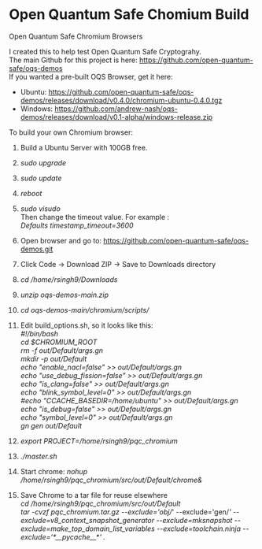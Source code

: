 # Open Quantum Safe Chomium Build
Open Quantum Safe Chromium Browsers

I created this to help test Open Quantum Safe Cryptograhy.
<br>The main Github for this project is here: https://github.com/open-quantum-safe/oqs-demos
<br>If you wanted a pre-built OQS Browser, get it here:
- Ubuntu: https://github.com/open-quantum-safe/oqs-demos/releases/download/v0.4.0/chromium-ubuntu-0.4.0.tgz
- Windows: https://github.com/andrew-nash/oqs-demos/releases/download/v0.1-alpha/windows-release.zip

To build your own Chromium browser:
1. Build a Ubuntu Server with 100GB free.
2. *sudo upgrade*
3. *sudo update*
4. *reboot*
5. *sudo visudo*
<br>Then change the timeout value. For example :
<br> *Defaults timestamp_timeout=3600*
6. Open browser and go to: https://github.com/open-quantum-safe/oqs-demos.git
7. Click Code -> Download ZIP -> Save to Downloads directory
8. *cd /home/rsingh9/Downloads*
9. *unzip oqs-demos-main.zip*
10. *cd oqs-demos-main/chromium/scripts/*
11. Edit build_options.sh, so it looks like this:
<br>*#!/bin/bash
<br>  cd $CHROMIUM_ROOT
<br>  rm -f out/Default/args.gn
<br>  mkdir -p out/Default
<br>  echo "enable_nacl=false" >> out/Default/args.gn
<br>  echo "use_debug_fission=false" >> out/Default/args.gn
<br>  echo "is_clang=false" >> out/Default/args.gn
<br>  echo "blink_symbol_level=0" >> out/Default/args.gn
<br>  #echo "CCACHE_BASEDIR=/home/ubuntu" >> out/Default/args.gn
<br>  echo "is_debug=false" >> out/Default/args.gn
<br>  echo "symbol_level=0" >> out/Default/args.gn
<br>  gn gen out/Default*

13. *export PROJECT=/home/rsingh9/pqc_chromium*
14. *./master.sh*
15. Start chrome: *nohup /home/rsingh9/pqc_chromium/src/out/Default/chrome&*
16. Save Chrome to a tar file for reuse elsewhere
<br>*cd /home/rsingh9/pqc_chromium/src/out/Default
<br>tar -cvzf pqc_chromium.tar.gz --exclude='obj/*' --exclude='gen/*' --exclude=v8_context_snapshot_generator --exclude=mksnapshot --exclude=make_top_domain_list_variables --exclude=toolchain.ninja --exclude='\*\_\_pycache\_\_\*' .*
